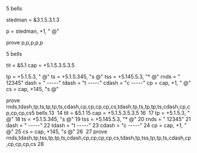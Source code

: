 
5 bells

stedman = &3.1.5.3.1.3

p = stedman, +1, " @"

prove p,p,p,p,p



5 bells

tit = &5.1 
cap = +5.1.5.3.5.3.5

tp = +5.1.5.3, "  @" 
ts = +5.1.5.345, "s @" 
tss = +5.145.5.3, "* @" 
rnds = "  12345" 
dash = " -----" 
tdash = "t -----" 
cdash = "c -----" 
cp = cap, +1, "  @" 
cs = cap, +145, "s @"

prove rnds,tdash,tp,ts,tp,tp,ts,cdash,cp,cp,cp,cp,cs,tdash,tp,ts,tp,tp,ts,cdash,cp,cp,cp,cp,cs5 bells
13
​
14
tit = &5.1 
15
cap = +5.1.5.3.5.3.5
16
​
17
tp = +5.1.5.3, "  @" 
18
ts = +5.1.5.345, "s @" 
19
tss = +5.145.5.3, "* @" 
20
rnds = "  12345" 
21
dash = " -----" 
22
tdash = "t -----" 
23
cdash = "c -----" 
24
cp = cap, +1, "  @" 
25
cs = cap, +145, "s @"
26
​
27
prove rnds,tdash,tp,tss,tp,tp,ts,cdash,cp,cp,cp,cp,cs,tdash,tp,tss,tp,tp,ts,cdash,cp,cp,cp,cp,cs
28
